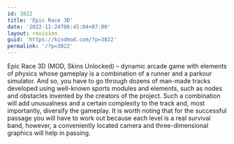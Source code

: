 ```yaml
---
id: 3822
title: 'Epic Race 3D'
date: '2022-11-24T06:45:04+07:00'
layout: revision
guid: 'https://kindmod.com/?p=3822'
permalink: '/?p=3822'
---
```


Epic Race 3D (MOD, Skins Unlocked) – dynamic arcade game with elements of physics whose gameplay is a combination of a runner and a parkour simulator. And so, you have to go through dozens of man-made tracks developed using well-known sports modules and elements, such as nodes and obstacles invented by the creators of the project. Such a combination will add unusualness and a certain complexity to the track and, most importantly, diversify the gameplay. It is worth noting that for the successful passage you will have to work out because each level is a real survival band, however, a conveniently located camera and three-dimensional graphics will help in passing.